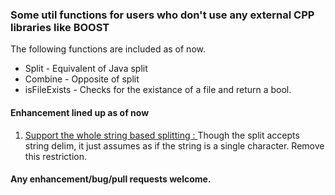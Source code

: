<h3> Some util functions for users who don't use any external CPP libraries like BOOST </h3>

The following functions are included as of now.

<ul>
<li> Split - Equivalent of Java split
<li> Combine - Opposite of split
<li> isFileExists - Checks for the existance of a file and return a bool.
</ul>

<h4> Enhancement lined up as of now </h4>

<ol>
<li> <u> Support the whole string based splitting : </u> 
         Though the split accepts string delim, it just assumes as if the string is a single character. Remove this restriction.
     
</ol>

<h4> Any enhancement/bug/pull requests welcome. </h4> 

